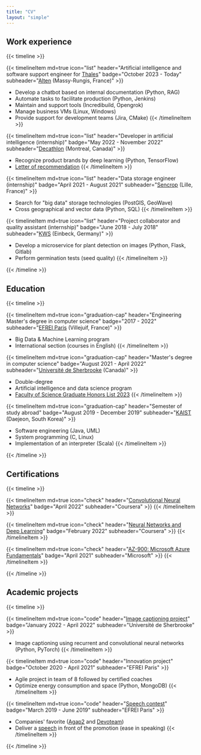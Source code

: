 ```yaml
---
title: "CV"
layout: "simple"
---
```


## Work experience

{{< timeline >}}

{{< timelineItem md=true icon="list" header="Artificial intelligence and software support engineer for [Thales](https://www.thalesgroup.com/en)" badge="October 2023 - Today" subheader="[Alten](https://www.alten.com/) (Massy-Rungis, France)" >}}
  * Develop a chatbot based on internal documentation (Python, RAG)
  * Automate tasks to facilitate production (Python, Jenkins)
  * Maintain and support tools (Incredibuild, Opengrok)
  * Manage business VMs (Linux, Windows)
  * Provide support for development teams (Jira, CMake)
{{< /timelineItem >}}

{{< timelineItem md=true icon="list" header="Developer in artificial intelligence (internship)" badge="May 2022 - November 2022" subheader="[Decathlon](https://www.decathlon.com/) (Montreal, Canada)" >}}
  * Recognize product brands by deep learning (Python, TensorFlow)
  * [Letter of recommendation](reco_Decathlon.pdf)
{{< /timelineItem >}}

{{< timelineItem md=true icon="list" header="Data storage engineer (internship)" badge="April 2021 - August 2021" subheader="[Sencrop](https://sencrop.com/) (Lille, France)" >}}
  * Search for "big data" storage technologies (PostGIS, GeoWave)
  * Cross geographical and vector data (Python, SQL)
{{< /timelineItem >}}

{{< timelineItem md=true icon="list" header="Project collaborator and quality assistant (internship)" badge="June 2018 - July 2018" subheader="[KWS](https://www.kws.com/) (Einbeck, Germany)" >}}
  * Develop a microservice for plant detection on images (Python, Flask, Gitlab)
  * Perform germination tests (seed quality)
{{< /timelineItem >}}

{{< /timeline >}}

## Education

{{< timeline >}}

{{< timelineItem md=true icon="graduation-cap" header="Engineering Master's degree in computer science" badge="2017 - 2022" subheader="[EFREI Paris](https://eng.efrei.fr/) (Villejuif, France)" >}}
  * Big Data & Machine Learning program
  * International section (courses in English)
{{< /timelineItem >}}

{{< timelineItem md=true icon="graduation-cap" header="Master's degree in computer science" badge="August 2021 - April 2022" subheader="[Université de Sherbrooke](https://www.usherbrooke.ca/about/) (Canada)" >}}
  * Double-degree
  * Artificial intelligence and data science program
  * [Faculty of Science Graduate Honors List 2023](TaillieuV_Lettre_recipiendaire_2023.pdf)
{{< /timelineItem >}}

{{< timelineItem md=true icon="graduation-cap" header="Semester of study abroad" badge="August 2019 - December 2019" subheader="[KAIST](https://www.kaist.ac.kr/en/) (Daejeon, South Korea)" >}}
  * Software engineering (Java, UML)
  * System programming (C, Linux)
  * Implementation of an interpreter (Scala)
{{< /timelineItem >}}

{{< /timeline >}}

## Certifications

{{< timeline >}}

{{< timelineItem md=true icon="check" header="[Convolutional Neural Networks](https://www.coursera.org/account/accomplishments/certificate/7SG28W2LCMX5)" badge="April 2022" subheader="Coursera" >}}
{{< /timelineItem >}}

{{< timelineItem md=true icon="check" header="[Neural Networks and Deep Learning](https://www.coursera.org/account/accomplishments/certificate/8QEUYEHDC2MP)" badge="February 2022" subheader="Coursera" >}}
{{< /timelineItem >}}

{{< timelineItem md=true icon="check" header="[AZ-900: Microsoft Azure Fundamentals](https://www.credly.com/badges/0b2ef27b-8bc3-4cdb-bc40-1c73d095fa7e)" badge="April 2021" subheader="Microsoft" >}}
{{< /timelineItem >}}

{{< /timeline >}}

## Academic projects

{{< timeline >}}

{{< timelineItem md=true icon="code" header="[Image captioning project](https://github.com/eliottthomas99/Projet_RN)" badge="January 2022 - April 2022" subheader="Université de Sherbrooke" >}}
  * Image captioning using recurrent and convolutional neural networks (Python, PyTorch)
{{< /timelineItem >}}

{{< timelineItem md=true icon="code" header="Innovation project" badge="October 2020 - April 2021" subheader="EFREI Paris" >}}
  * Agile project in team of 8 followed by certified coaches
  * Optimize energy consumption and space (Python, MongoDB)
{{< /timelineItem >}}

{{< timelineItem md=true icon="code" header="[Speech contest](https://rename.fr/2019/06/28/le-grand-discours-2019-16-finalistes/)" badge="March 2019 - June 2019" subheader="EFREI Paris" >}}
  * Companies' favorite ([Agap2](https://www.agap2.fr/en/) and [Devoteam](https://www.devoteam.com/))
  * Deliver a [speech](https://www.youtube.com/watch?v=lNkhualF4T0) in front of the promotion (ease in speaking)
{{< /timelineItem >}}

{{< /timeline >}}

